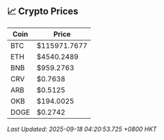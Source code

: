 ## 📈 Crypto Prices

| Coin | Price |
| ---- | ----- |
| BTC | $115971.7677 |
| ETH | $4540.2489 |
| BNB | $959.2763 |
| CRV | $0.7638 |
| ARB | $0.5125 |
| OKB | $194.0025 |
| DOGE | $0.2742 |

_Last Updated: 2025-09-18 04:20:53.725 +0800 HKT_